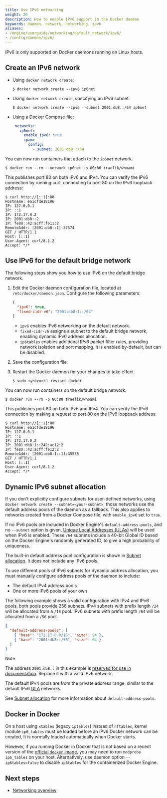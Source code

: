 ```yaml
---
title: Use IPv6 networking
weight: 20
description: How to enable IPv6 support in the Docker daemon
keywords: daemon, network, networking, ipv6
aliases:
- /engine/userguide/networking/default_network/ipv6/
- /config/daemon/ipv6/
---
```


IPv6 is only supported on Docker daemons running on Linux hosts.

## Create an IPv6 network

- Using `docker network create`:

  ```console
  $ docker network create --ipv6 ip6net
  ```

- Using `docker network create`, specifying an IPv6 subnet:

  ```console
  $ docker network create --ipv6 --subnet 2001:db8::/64 ip6net
  ```

- Using a Docker Compose file:

  ```yaml
   networks:
     ip6net:
       enable_ipv6: true
       ipam:
         config:
           - subnet: 2001:db8::/64
  ```

You can now run containers that attach to the `ip6net` network.

```console
$ docker run --rm --network ip6net -p 80:80 traefik/whoami
```

This publishes port 80 on both IPv6 and IPv4.
You can verify the IPv6 connection by running curl,
connecting to port 80 on the IPv6 loopback address:

```console
$ curl http://[::1]:80
Hostname: ea1cfde18196
IP: 127.0.0.1
IP: ::1
IP: 172.17.0.2
IP: 2001:db8::2
IP: fe80::42:acff:fe11:2
RemoteAddr: [2001:db8::1]:37574
GET / HTTP/1.1
Host: [::1]
User-Agent: curl/8.1.2
Accept: */*
```

## Use IPv6 for the default bridge network

The following steps show you how to use IPv6 on the default bridge network.

1. Edit the Docker daemon configuration file,
   located at `/etc/docker/daemon.json`. Configure the following parameters:

   ```json
   {
     "ipv6": true,
     "fixed-cidr-v6": "2001:db8:1::/64"
   }
   ```

   - `ipv6` enables IPv6 networking on the default network.
   - `fixed-cidr-v6` assigns a subnet to the default bridge network,
     enabling dynamic IPv6 address allocation.
   - `ip6tables` enables additional IPv6 packet filter rules, providing network
     isolation and port mapping. It is enabled by-default, but can be disabled.

2. Save the configuration file.
3. Restart the Docker daemon for your changes to take effect.

   ```console
   $ sudo systemctl restart docker
   ```

You can now run containers on the default bridge network.

```console
$ docker run --rm -p 80:80 traefik/whoami
```

This publishes port 80 on both IPv6 and IPv4.
You can verify the IPv6 connection by making a request
to port 80 on the IPv6 loopback address:

```console
$ curl http://[::1]:80
Hostname: ea1cfde18196
IP: 127.0.0.1
IP: ::1
IP: 172.17.0.2
IP: 2001:db8:1::242:ac12:2
IP: fe80::42:acff:fe12:2
RemoteAddr: [2001:db8:1::1]:35558
GET / HTTP/1.1
Host: [::1]
User-Agent: curl/8.1.2
Accept: */*
```

## Dynamic IPv6 subnet allocation

If you don't explicitly configure subnets for user-defined networks,
using `docker network create --subnet=<your-subnet>`,
those networks use the default address pools of the daemon as a fallback.
This also applies to networks created from a Docker Compose file,
with `enable_ipv6` set to `true`.

If no IPv6 pools are included in Docker Engine's `default-address-pools`,
and no `--subnet` option is given, [Unique Local Addresses (ULAs)][wikipedia-ipv6-ula]
will be used when IPv6 is enabled. These `/64` subnets include a 40-bit
Global ID based on the Docker Engine's randomly generated ID, to give a
high probability of uniqueness.

The built-in default address pool configuration is shown in [Subnet allocation](../network/_index.md#subnet-allocation).
It does not include any IPv6 pools.

To use different pools of IPv6 subnets for dynamic address allocation,
you must manually configure address pools of the daemon to include:

- The default IPv4 address pools
- One or more IPv6 pools of your own

The following example shows a valid configuration with IPv4 and IPv6 pools,
both pools provide 256 subnets. IPv4 subnets with prefix length `/24` will
be allocated from a `/16` pool. IPv6 subnets with prefix length `/64` will
be allocated from a `/56` pool.

```json
{
  "default-address-pools": [
    { "base": "172.17.0.0/16", "size": 24 },
    { "base": "2001:db8::/56", "size": 64 }
  ]
}
```

> [!NOTE]
>
> The address `2001:db8::` in this example is
> [reserved for use in documentation][wikipedia-ipv6-reserved].
> Replace it with a valid IPv6 network.
>
> The default IPv4 pools are from the private address range,
> similar to the default IPv6 [ULA][wikipedia-ipv6-ula] networks.

See [Subnet allocation](../network/_index.md#subnet-allocation) for more information about
`default-address-pools`.

[wikipedia-ipv6-reserved]: https://en.wikipedia.org/wiki/Reserved_IP_addresses#IPv6
[wikipedia-ipv6-ula]: https://en.wikipedia.org/wiki/Unique_local_address

## Docker in Docker

On a host using `xtables` (legacy `iptables`) instead of `nftables`, kernel
module `ip6_tables` must be loaded before an IPv6 Docker network can be created,
It is normally loaded automatically when Docker starts.

However, if you running Docker in Docker that is not based on a recent
version of the [official `docker` image](https://hub.docker.com/_/docker), you
may need to run `modprobe ip6_tables` on your host. Alternatively, use daemon
option `--ip6tables=false` to disable `ip6tables` for the containerized Docker
Engine.

## Next steps

- [Networking overview](/manuals/engine/network/_index.md)
